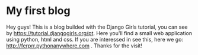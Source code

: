 # My first blog

Hey guys! This is a blog builded with the Django Girls tutorial, you can see by https://tutorial.djangogirls.org/pt. Here you'll find a small web application using python, html and css.
If you are interessed in see this, here we go: http://ferprr.pythonanywhere.com .
Thanks for the visit!

